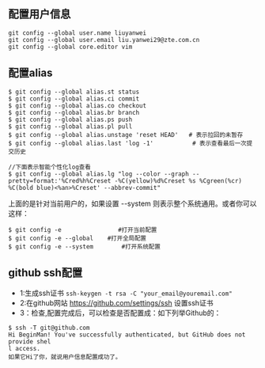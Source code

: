 
## 配置用户信息

````
git config --global user.name liuyanwei
git config --global user.email liu.yanwei29@zte.com.cn
git config --global core.editor vim
````

## 配置alias

````
$ git config --global alias.st status
$ git config --global alias.ci commit
$ git config --global alias.co checkout
$ git config --global alias.br branch
$ git config --global alias.ps push
$ git config --global alias.pl pull
$ git config --global alias.unstage 'reset HEAD'   # 表示拉回的未暂存
$ git config --global alias.last 'log -1'           # 表示查看最后一次提交历史

//下面表示智能个性化log查看
$ git config --global alias.lg "log --color --graph --pretty=format:'%Cred%h%Creset -%C(yellow)%d%Creset %s %Cgreen(%cr) %C(bold blue)<%an>%Creset' --abbrev-commit"

````

上面的是针对当前用户的，如果设置 --system 则表示整个系统通用。或者你可以这样：

````
$ git config -e                #打开当前配置
$ git config -e --global    #打开全局配置
$ git config -e --system        #打开系统配置
````


##  github ssh配置

-	1:生成ssh证书  ```` ssh-keygen -t rsa -C "your_email@youremail.com"  ````
-	2:在github网站 https://github.com/settings/ssh 设置ssh证书 
-	3：检查,配置完成后，可以检查是否配置成：如下列举Github的：

````
$ ssh -T git@github.com
Hi BeginMan! You've successfully authenticated, but GitHub does not provide shel
l access.
如果它Hi了你，就说用户信息配置成功了。
````
 

